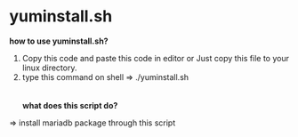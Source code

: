 # yuminstall.sh

<b>how to use yuminstall.sh?</b>

  1. Copy this code and paste this code in editor or Just copy this file to your linux directory.
  2. type this command on shell  => ./yuminstall.sh
<br><br><br>
<b>what does this script do?</b>

=> install mariadb package through this script  

